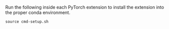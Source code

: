 
Run the following inside each PyTorch extension to install the extension into the proper conda environment.

    source cmd-setup.sh
